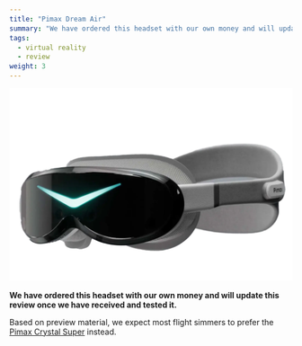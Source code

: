 ```yaml
---
title: "Pimax Dream Air"
summary: "We have ordered this headset with our own money and will update this review once we have received and tested it."
tags:
  - virtual reality
  - review
weight: 3
---
```


![](images/headset.webp)

**We have ordered this headset with our own money and will update this review once we have received and tested it.**

Based on preview material, we expect most flight simmers to prefer the [Pimax Crystal Super](../pimax-crystal-super) instead.
